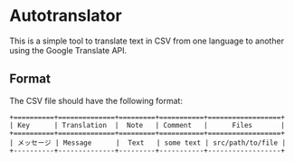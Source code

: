 # Autotranslator

This is a simple tool to translate text in CSV from one language to another using the Google Translate API.

## Format

The CSV file should have the following format:

```
+==========+==============+=========+===========+==================+
| Key      | Translation  |  Note   | Comment   |      Files       |
+==========+==============+=========+===========+==================+
| メッセージ | Message      |  Text   | some text | src/path/to/file |
+----------+--------------+---------+-----------+------------------+
```
